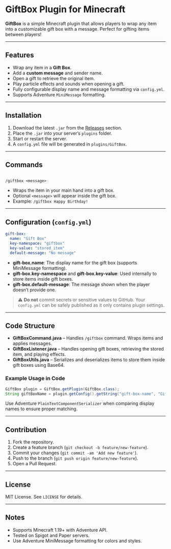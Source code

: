 # GiftBox Plugin for Minecraft

**GiftBox** is a simple Minecraft plugin that allows players to wrap any item into a customizable gift box with a message. Perfect for gifting items between players!

---

## Features

- Wrap any item in a **Gift Box**.
- Add a **custom message** and sender name.
- Open a gift to retrieve the original item.
- Play particle effects and sounds when opening a gift.
- Fully configurable display name and message formatting via `config.yml`.
- Supports Adventure `MiniMessage` formatting.

---

## Installation

1. Download the latest `.jar` from the [Releases](#) section.
2. Place the `.jar` into your server’s `plugins` folder.
3. Start or restart the server.
4. A `config.yml` file will be generated in `plugins/GiftBox`.

---

## Commands
```

/giftbox <message>

````

- Wraps the item in your main hand into a gift box.
- Optional `<message>` will appear inside the gift box.
- Example: `/giftbox Happy Birthday!`

---

## Configuration (`config.yml`)

```yaml
gift-box:
  name: "Gift Box"
  key-namespace: "giftbox"
  key-value: "stored_item"
  default-message: "No message"
```

* **gift-box.name**: The display name for the gift box (supports MiniMessage formatting).
* **gift-box.key-namespace** and **gift-box.key-value**: Used internally to store items inside gift boxes.
* **gift-box.default-message**: The message shown when the player doesn’t provide one.

> ⚠️ **Do not** commit secrets or sensitive values to GitHub. Your `config.yml` can be safely published as it only contains plugin settings.

---

## Code Structure

* **GiftBoxCommand.java** – Handles `/giftbox` command. Wraps items and applies messages.
* **GiftBoxListener.java** – Handles opening gift boxes, retrieving the stored item, and playing effects.
* **GiftBoxUtils.java** – Serializes and deserializes items to store them inside gift boxes using Base64.

### Example Usage in Code

```java
GiftBox plugin = GiftBox.getPlugin(GiftBox.class);
String giftBoxName = plugin.getConfig().getString("gift-box-name", "Gift Box");
```

Use Adventure `PlainTextComponentSerializer` when comparing display names to ensure proper matching.

---

## Contribution

1. Fork the repository.
2. Create a feature branch (`git checkout -b feature/new-feature`).
3. Commit your changes (`git commit -am 'Add new feature'`).
4. Push to the branch (`git push origin feature/new-feature`).
5. Open a Pull Request.

---

## License

MIT License. See `LICENSE` for details.

---

## Notes

* Supports Minecraft 1.19+ with Adventure API.
* Tested on Spigot and Paper servers.
* Use Adventure MiniMessage formatting for colors and styles.